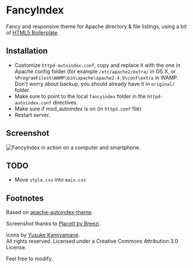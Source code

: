 # FancyIndex

Fancy and responsive theme for Apache directory & file listings, using a bit of [HTML5 Boilerplate](https://github.com/h5bp/html5-boilerplate).

## Installation

- Customize `httpd-autoindex.conf`, copy and replace it with the one in Apache config folder (for example `/etc/apache2/extra/` in OS X, or `%ProgramFiles%\WAMP\bin\apache\apache2.4.9\conf\extra` in WAMP.
Don't worry about backup, you should already have it in `original/` folder.
- Make sure to point to the local `fancyindex` folder in the `httpd-autoindex.conf` directives.
- Make sure if mod_autoindex is on (in `httpd.conf` file)
- Restart server.

## Screenshot

![FancyIndex in action on a computer and smartphone.](https://raw.github.com/mcdado/fancyindex/master/screenshot.png)  

## TODO

- Move `style.css` into `main.css`

## Footnotes

Based on [apache-autoindex-theme](https://github.com/fuchcz/apache-autoindex-theme).

Screenshot thanks to [PlaceIt by Breezi](http://placeit.breezi.com/).

Icons by [Yusuke Kamiyamane](http://p.yusukekamiyamane.com/).  
All rights reserved. Licensed under a Creative Commons Attribution 3.0 License.

Feel free to modify.

